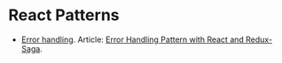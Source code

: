 # React Patterns

- [Error handling](./src/error-handling-pattern).
  Article: [Error Handling Pattern with React and Redux-Saga](https://outcrawl.com/redux-saga-error-handling/).
